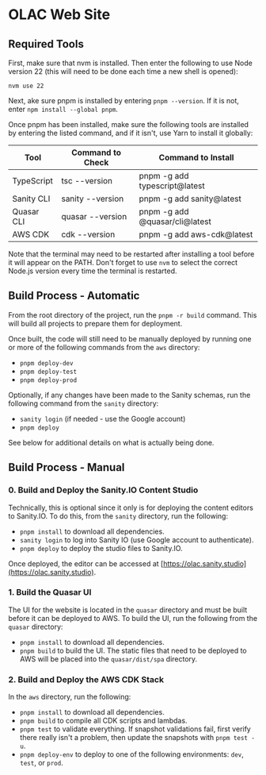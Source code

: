 # OLAC Web Site

## Required Tools

First, make sure that nvm is installed. Then enter the following to use Node version 22 (this will need to be done each
time a new shell is opened):

```nvm use 22```

Next, ake sure pnpm is installed by entering ```pnpm --version```. If it is not, enter
```npm install --global pnpm```.

Once pnpm has been installed, make sure the following tools are installed by entering the listed command, and
if it isn't, use Yarn to install it globally:

| Tool       | Command to Check | Command to Install             |
|------------|------------------|--------------------------------|
| TypeScript | tsc --version    | pnpm -g add typescript@latest  |
| Sanity CLI | sanity --version | pnpm -g add sanity@latest      |
| Quasar CLI | quasar --version | pnpm -g add @quasar/cli@latest |
| AWS CDK    | cdk --version    | pnpm -g add aws-cdk@latest     |

Note that the terminal may need to be restarted after installing a tool before it will appear on the PATH. Don't
forget to use ```nvm``` to select the correct Node.js version every time the terminal is restarted.

## Build Process - Automatic

From the root directory of the project, run the ```pnpm -r build``` command. This will build all projects to prepare
them for deployment.

Once built, the code will still need to be manually deployed by running one or more of the following commands from the
```aws``` directory:

* ```pnpm deploy-dev```
* ```pnpm deploy-test```
* ```pnpm deploy-prod```

Optionally, if any changes have been made to the Sanity schemas, run the following command from the ```sanity```
directory:

* ```sanity login``` (if needed - use the Google account)
* ```pnpm deploy```

See below for additional details on what is actually being done.

## Build Process - Manual

### 0. Build and Deploy the Sanity.IO Content Studio

Technically, this is optional since it only is for deploying the content editors to Sanity.IO. To do this, from the
```sanity``` directory, run the following:

* ```pnpm install``` to download all dependencies.
* ```sanity login``` to log into Sanity IO (use Google account to authenticate).
* ```pnpm deploy``` to deploy the studio files to Sanity.IO.

Once deployed, the editor can be accessed at [https://olac.sanity.studio](https://olac.sanity.studio).

### 1. Build the Quasar UI

The UI for the website is located in the ```quasar``` directory and must be built before it can be deployed to AWS.
To build the UI, run the following from the ```quasar``` directory:

* ```pnpm install``` to download all dependencies.
* ```pnpm build``` to build the UI. The static files that need to be deployed to AWS will be placed into the
  ```quasar/dist/spa``` directory.

### 2. Build and Deploy the AWS CDK Stack

In the ```aws``` directory, run the following:

* ```pnpm install``` to download all dependencies.
* ```pnpm build``` to compile all CDK scripts and lambdas.
* ```pnpm test``` to validate everything. If snapshot validations fail, first verify there really isn't a problem,
  then update the snapshots with ```pnpm test -u```.
* ```pnpm deploy-env``` to deploy to one of the following environments: ```dev```, ```test```, or ```prod```.
